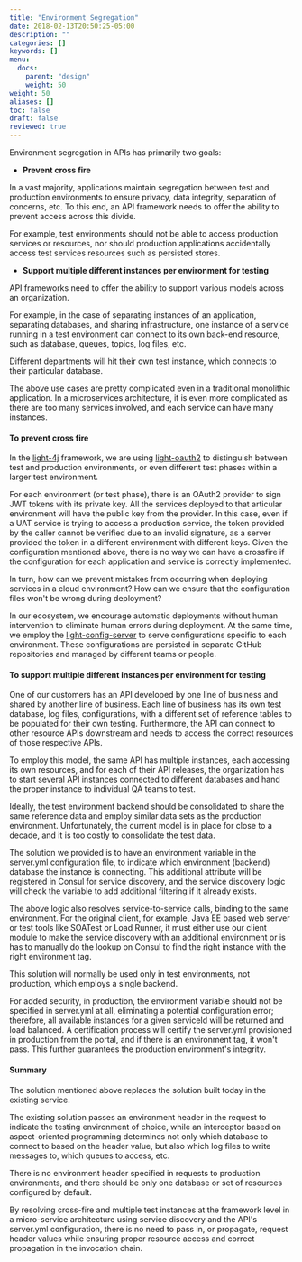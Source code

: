 ```yaml
---
title: "Environment Segregation"
date: 2018-02-13T20:50:25-05:00
description: ""
categories: []
keywords: []
menu:
  docs:
    parent: "design"
    weight: 50
weight: 50
aliases: []
toc: false
draft: false
reviewed: true
---
```



Environment segregation in APIs has primarily two goals:

* __Prevent cross fire__

In a vast majority, applications maintain segregation between test and production environments to ensure privacy, data integrity, separation of concerns, etc. To this end, an API framework needs to offer the ability to prevent access across this divide.

For example, test environments should not be able to access production services or resources, nor should production applications accidentally access test services resources such as persisted stores.

* __Support multiple different instances per environment for testing__

API frameworks need to offer the ability to support various models across an organization.

For example, in the case of separating instances of an application, separating databases, and sharing infrastructure, one instance of a service running in a test environment can connect to its own back-end resource, such as database, queues, topics, log files, etc.

Different departments will hit their own test instance, which connects to their particular database.

The above use cases are pretty complicated even in a traditional monolithic application. In a microservices architecture, it is even more complicated as there are too many services involved, and each service can have many instances.


#### To prevent cross fire

In the [light-4j](https://github.com/networknt/light-4j) framework, we are using [light-oauth2](https://github.com/networknt/light-oauth2)
to distinguish between test and production environments, or even different test phases within a larger test environment.

For each environment (or test phase), there is an OAuth2 provider to sign JWT tokens with its private key. All the services deployed to that articular environment will have the public key from the provider. In this case, even if a UAT service is trying to access a production service, the token provided by the caller cannot be verified due to an invalid signature, as a server provided the token in a different environment with different keys. Given the configuration mentioned above, there is no way we can have a crossfire if the configuration for each application and service is correctly implemented.

In turn, how can we prevent mistakes from occurring when deploying services in a cloud environment? How can we ensure that the configuration files won't be wrong during deployment?

In our ecosystem, we encourage automatic deployments without human intervention to eliminate human errors during deployment. At the same time, we employ the
[light-config-server](https://github.com/networknt/light-config-server) to serve configurations specific to each environment. These configurations are persisted in separate GitHub repositories and managed by different teams or people.


#### To support multiple different instances per environment for testing

One of our customers has an API developed by one line of business and shared by another line of business. Each line of business has its own test database, log files, configurations, with a different set of reference tables to be populated for their own testing. Furthermore, the API can connect to other resource APIs downstream and needs to access the correct
resources of those respective APIs.

To employ this model, the same API has multiple instances, each accessing its own resources, and for each of their API releases, the organization has to start several API instances connected to different databases and hand the proper instance to individual QA teams to test.

Ideally, the test environment backend should be consolidated to share the same reference data and employ similar data sets as the production environment. Unfortunately, the current model is in place for close to a decade, and it is too costly to consolidate the test data.

The solution we provided is to have an environment variable in the server.yml configuration file, to indicate which environment
(backend) database the instance is connecting. This additional attribute will be registered in Consul for service discovery, and the service discovery logic will check the variable to add additional filtering if it already exists.

The above logic also resolves service-to-service calls, binding to the same environment. For the original client, for example, Java EE based web server or test tools like SOATest or Load Runner, it must either use our client module to make the service discovery with an additional environment or is has to manually do the lookup on Consul to find the right instance with the right environment tag.

This solution will normally be used only in test environments, not production, which employs a single backend.

For added security, in production, the environment variable should not be specified in server.yml at all, eliminating a potential configuration error; therefore, all available instances for a given serviceId will be returned and load balanced. A certification process will certify the server.yml provisioned in production from the portal, and if there is an environment tag, it won't pass. This further guarantees the production environment's integrity.


#### Summary

The solution mentioned above replaces the solution built today in the existing service.

The existing solution passes an environment header in the request to indicate the testing environment of choice, while an interceptor based on aspect-oriented programming determines not only which database to connect to based on the header value, but also which log files to write messages to, which queues to access, etc.

There is no environment header specified in requests to production environments, and there should be only one database or set of resources configured by default.

By resolving cross-fire and multiple test instances at the framework level in a micro-service architecture using service discovery and the API's server.yml configuration, there is no need to pass in, or propagate, request header values while ensuring proper resource access and correct propagation in the invocation chain.

